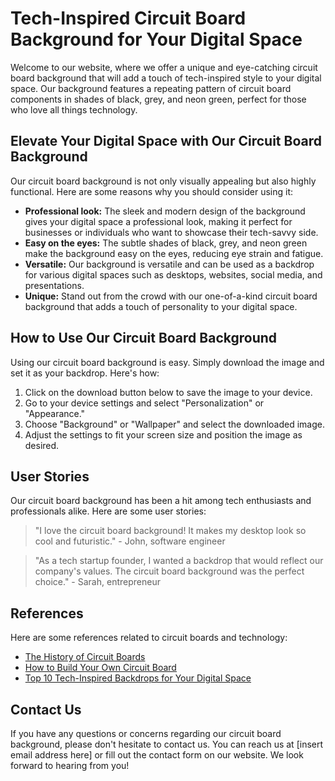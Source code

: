 <!--font:IBM Plex Sans-->

# Tech-Inspired Circuit Board Background for Your Digital Space

Welcome to our website, where we offer a unique and eye-catching circuit board background that will add a touch of tech-inspired style to your digital space. Our background features a repeating pattern of circuit board components in shades of black, grey, and neon green, perfect for those who love all things technology.

## Elevate Your Digital Space with Our Circuit Board Background

Our circuit board background is not only visually appealing but also highly functional. Here are some reasons why you should consider using it:

- **Professional look:** The sleek and modern design of the background gives your digital space a professional look, making it perfect for businesses or individuals who want to showcase their tech-savvy side.
- **Easy on the eyes:** The subtle shades of black, grey, and neon green make the background easy on the eyes, reducing eye strain and fatigue.
- **Versatile:** Our background is versatile and can be used as a backdrop for various digital spaces such as desktops, websites, social media, and presentations.
- **Unique:** Stand out from the crowd with our one-of-a-kind circuit board background that adds a touch of personality to your digital space.

## How to Use Our Circuit Board Background

Using our circuit board background is easy. Simply download the image and set it as your backdrop. Here's how:

1. Click on the download button below to save the image to your device.
2. Go to your device settings and select "Personalization" or "Appearance."
3. Choose "Background" or "Wallpaper" and select the downloaded image.
4. Adjust the settings to fit your screen size and position the image as desired.

## User Stories

Our circuit board background has been a hit among tech enthusiasts and professionals alike. Here are some user stories:

> "I love the circuit board background! It makes my desktop look so cool and futuristic." - John, software engineer

> "As a tech startup founder, I wanted a backdrop that would reflect our company's values. The circuit board background was the perfect choice." - Sarah, entrepreneur

## References

Here are some references related to circuit boards and technology:

- [The History of Circuit Boards](#)
- [How to Build Your Own Circuit Board](#)
- [Top 10 Tech-Inspired Backdrops for Your Digital Space](#)

## Contact Us

If you have any questions or concerns regarding our circuit board background, please don't hesitate to contact us. You can reach us at [insert email address here] or fill out the contact form on our website. We look forward to hearing from you!

<!--

Write me content for website with wallpaper which alt text is:

"A wallpaper with a repeating pattern of circuit board components, in shades of black, grey, and neon green."

The name/title of the page should not be 1:1 copy of the alt text but rather a real content of the website which is using this wallpaper.

- Use markdown format 
- Start with heading
- Heading should be short and concise
- The content should look like a real website 
- The website should not be about the wallpaper, wallpaper is just a related background
- Heading should be contain work "wallpaper" or "background"
- Include real sections like references, contact, user stories, etc. use things relevant to the page purpose.
- Feel free to use structure like headings, bullets, numbering, blockquotes, paragraphs, horizontal lines, etc.
- You can use formatting like bold or _italic_
- You can include UTF-8 emojis
- Links should be only #hash anchors (and you can refer to the document itself)
- Do not include images


---


# Circuit Board Background: Tech-Inspired Wallpaper for Your Digital Space

Welcome to our website, where we offer a unique and eye-catching circuit board background that will add a touch of tech-inspired style to your digital space. Our wallpaper features a repeating pattern of circuit board components in shades of black, grey, and neon green, perfect for those who love all things technology.

## Why Choose Our Circuit Board Wallpaper?

Our circuit board wallpaper is not only visually appealing but also highly functional. Here are some reasons why you should consider using it:

- **Professional look:** The sleek and modern design of the wallpaper gives your digital space a professional look, making it perfect for businesses or individuals who want to showcase their tech-savvy side.
- **Easy on the eyes:** The subtle shades of black, grey, and neon green make the wallpaper easy on the eyes, reducing eye strain and fatigue.
- **Versatile:** Our wallpaper is versatile and can be used as a background for various digital spaces such as desktops, websites, social media, and presentations.
- **Unique:** Stand out from the crowd with our one-of-a-kind circuit board wallpaper that adds a touch of personality to your digital space.

## How to Use Our Circuit Board Wallpaper

Using our circuit board wallpaper is easy. Simply download the image and set it as your background. Here's how:

1. Click on the download button below to save the image to your device.
2. Go to your device settings and select "Personalization" or "Appearance."
3. Choose "Background" or "Wallpaper" and select the downloaded image.
4. Adjust the settings to fit your screen size and position the image as desired.

## User Stories

Our circuit board wallpaper has been a hit among tech enthusiasts and professionals alike. Here are some user stories:

> "I love the circuit board wallpaper! It makes my desktop look so cool and futuristic." - John, software engineer

> "As a tech startup founder, I wanted a background that would reflect our company's values. The circuit board wallpaper was the perfect choice." - Sarah, entrepreneur

## References

Here are some references related to our circuit board wallpaper:

- [The History of Circuit Boards](#)
- [How to Build Your Own Circuit Board](#)
- [Top 10 Tech-Inspired Wallpapers for Your Digital Space](#)

## Contact Us

If you have any questions or concerns regarding our circuit board wallpaper, please don't hesitate to contact us. You can reach us at [insert email address here] or fill out the contact form on our website. We look forward to hearing from you!


---


Heading should not include word "wallpaper". The website should not be about the wallpaper itself, wallpaper is just a related background, rewrite whole content.


---


# Tech-Inspired Circuit Board Background for Your Digital Space

Welcome to our website, where we offer a unique and eye-catching circuit board background that will add a touch of tech-inspired style to your digital space. Our background features a repeating pattern of circuit board components in shades of black, grey, and neon green, perfect for those who love all things technology.

## Elevate Your Digital Space with Our Circuit Board Background

Our circuit board background is not only visually appealing but also highly functional. Here are some reasons why you should consider using it:

- **Professional look:** The sleek and modern design of the background gives your digital space a professional look, making it perfect for businesses or individuals who want to showcase their tech-savvy side.
- **Easy on the eyes:** The subtle shades of black, grey, and neon green make the background easy on the eyes, reducing eye strain and fatigue.
- **Versatile:** Our background is versatile and can be used as a backdrop for various digital spaces such as desktops, websites, social media, and presentations.
- **Unique:** Stand out from the crowd with our one-of-a-kind circuit board background that adds a touch of personality to your digital space.

## How to Use Our Circuit Board Background

Using our circuit board background is easy. Simply download the image and set it as your backdrop. Here's how:

1. Click on the download button below to save the image to your device.
2. Go to your device settings and select "Personalization" or "Appearance."
3. Choose "Background" or "Wallpaper" and select the downloaded image.
4. Adjust the settings to fit your screen size and position the image as desired.

## User Stories

Our circuit board background has been a hit among tech enthusiasts and professionals alike. Here are some user stories:

> "I love the circuit board background! It makes my desktop look so cool and futuristic." - John, software engineer

> "As a tech startup founder, I wanted a backdrop that would reflect our company's values. The circuit board background was the perfect choice." - Sarah, entrepreneur

## References

Here are some references related to circuit boards and technology:

- [The History of Circuit Boards](#)
- [How to Build Your Own Circuit Board](#)
- [Top 10 Tech-Inspired Backdrops for Your Digital Space](#)

## Contact Us

If you have any questions or concerns regarding our circuit board background, please don't hesitate to contact us. You can reach us at [insert email address here] or fill out the contact form on our website. We look forward to hearing from you!

-->

